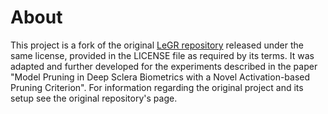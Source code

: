 # About

This project is a fork of the original [LeGR repository](https://github.com/enyac-group/LeGR) released under the same license, provided in the LICENSE file as required by its terms. It was adapted and further developed for the experiments described in the paper "Model Pruning in Deep Sclera Biometrics with a Novel Activation-based Pruning Criterion". For information regarding the original project and its setup see the original repository's page.